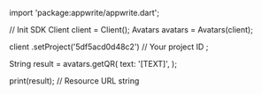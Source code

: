 import 'package:appwrite/appwrite.dart';

// Init SDK
Client client = Client();
Avatars avatars = Avatars(client);

client
    .setProject('5df5acd0d48c2') // Your project ID
;

String result = avatars.getQR(
    text: '[TEXT]',
);

print(result); // Resource URL string
